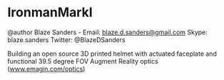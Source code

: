 # IronmanMarkI

@author Blaze Sanders - Email: blaze.d.sanders@gmail.com Skype: blaze.sanders Twitter: @BlazeDSanders

Building an open source 3D printed helmet with actuated faceplate and functional 39.5 degree FOV Augment Reality optics (www.emagin.com/optics)
